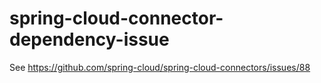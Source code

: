 spring-cloud-connector-dependency-issue
=======================================

See https://github.com/spring-cloud/spring-cloud-connectors/issues/88
